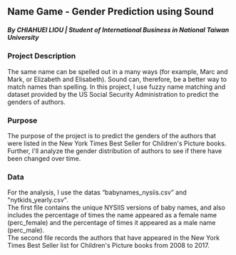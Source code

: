 ## Name Game - Gender Prediction using Sound

##### By CHIAHUEI LIOU | Student of International Business in National Taiwan University

### Project Description

<p>The same name can be spelled out in a many ways (for example, Marc and Mark, or Elizabeth and Elisabeth). Sound can, therefore, be a better way to match names than spelling. In this project, I use fuzzy name matching and dataset provided by the US Social Security Administration to predict the genders of authors.</p>

### Purpose

<p>The purpose of the project is to predict the genders of the authors that were listed in the New York Times Best Seller for Children's Picture books. Further, I'll analyze the gender distribution of authors to see if there have been changed over time.</p>

### Data

<p>For the analysis, I use the datas “babynames_nysiis.csv” and "nytkids_yearly.csv".<br> The first file contains the unique NYSIIS versions of baby names, and also includes the percentage of times the name appeared as a female name (perc_female) and the percentage of times it appeared as a male name (perc_male).<br> The second file records the authors that have appeared in the New York Times Best Seller list for Children's Picture books from 2008 to 2017.</p>
